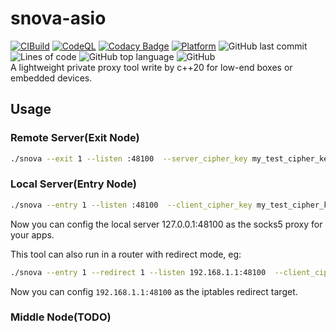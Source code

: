 # snova-asio
[![CIBuild](https://github.com/yinqiwen/snova-asio/actions/workflows/ci.yaml/badge.svg?branch=dev)](https://github.com/yinqiwen/snova-asio/actions/workflows/ci.yaml) [![CodeQL](https://github.com/yinqiwen/snova-asio/actions/workflows/codeql.yaml/badge.svg)](https://github.com/yinqiwen/snova-asio/actions/workflows/codeql.yaml) [![Codacy Badge](https://app.codacy.com/project/badge/Grade/c71b81fecb5e479da6489406bc32894d)](https://www.codacy.com/gh/yinqiwen/snova-asio/dashboard?utm_source=github.com&amp;utm_medium=referral&amp;utm_content=yinqiwen/snova-asio&amp;utm_campaign=Badge_Grade)  [![Platform](https://img.shields.io/badge/platform-Linux,%20macOS,%20Windows-blue.svg?style=flat)](https://github.com/yinqiwen/snova-asio)  ![GitHub last commit](https://img.shields.io/github/last-commit/yinqiwen/snova-asio) ![Lines of code](https://img.shields.io/tokei/lines/github/yinqiwen/snova-asio) ![GitHub top language](https://img.shields.io/github/languages/top/yinqiwen/snova-asio) ![GitHub](https://img.shields.io/github/license/yinqiwen/snova-asio?color=brightgreen)   
A lightweight private proxy tool write by c++20 for low-end boxes or embedded devices.

## Usage

### Remote Server(Exit Node)
```bash
./snova --exit 1 --listen :48100  --server_cipher_key my_test_cipher_key
```

### Local Server(Entry Node)
```bash
./snova --entry 1 --listen :48100  --client_cipher_key my_test_cipher_key --remote <remote_ip>:<remote_port>
```
Now you can config the local server 127.0.0.1:48100 as the socks5 proxy for your apps.    

This tool can also run in a router with redirect mode, eg:  
```bash
./snova --entry 1 --redirect 1 --listen 192.168.1.1:48100  --client_cipher_key my_test_cipher_key --remote <remote_ip>:<remote_port>
```
Now you can config `192.168.1.1:48100` as the iptables redirect target.

### Middle Node(TODO)



